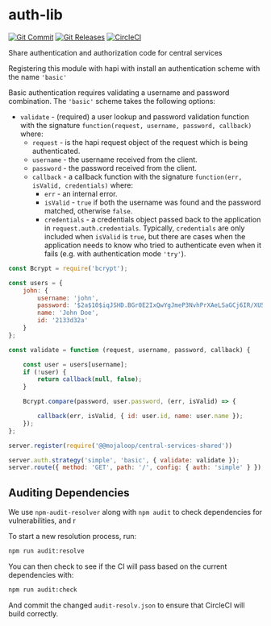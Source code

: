 # auth-lib

[![Git Commit](https://img.shields.io/github/last-commit/mojaloop/auth-lib.svg?style=flat)](https://github.com/mojaloop/auth-lib/commits/master)
[![Git Releases](https://img.shields.io/github/release/mojaloop/auth-lib.svg?style=flat)](https://github.com/mojaloop/auth-lib/releases)
[![CircleCI](https://circleci.com/gh/mojaloop/auth-lib.svg?style=svg)](https://app.circleci.com/pipelines/github/mojaloop/auth-lib)

Share authentication and authorization code for central services

Registering this module with hapi with install an authentication scheme with the name `'basic'`

Basic authentication requires validating a username and password combination. The `'basic'` scheme takes the following options:

- `validate` - (required) a user lookup and password validation function with the signature `function(request, username, password, callback)` where:
    - `request` - is the hapi request object of the request which is being authenticated.
    - `username` - the username received from the client.
    - `password` - the password received from the client.
    - `callback` - a callback function with the signature `function(err, isValid, credentials)` where:
        - `err` - an internal error.
        - `isValid` - `true` if both the username was found and the password matched, otherwise `false`.
        - `credentials` - a credentials object passed back to the application in `request.auth.credentials`. Typically, `credentials` are only
          included when `isValid` is `true`, but there are cases when the application needs to know who tried to authenticate even when it fails
          (e.g. with authentication mode `'try'`).

```javascript
const Bcrypt = require('bcrypt');

const users = {
    john: {
        username: 'john',
        password: '$2a$10$iqJSHD.BGr0E2IxQwYgJmeP3NvhPrXAeLSaGCj6IR/XU5QtjVu5Tm',   // 'secret'
        name: 'John Doe',
        id: '2133d32a'
    }
};

const validate = function (request, username, password, callback) {

    const user = users[username];
    if (!user) {
        return callback(null, false);
    }

    Bcrypt.compare(password, user.password, (err, isValid) => {

        callback(err, isValid, { id: user.id, name: user.name });
    });
};

server.register(require('@@mojaloop/central-services-shared'))

server.auth.strategy('simple', 'basic', { validate: validate });
server.route({ method: 'GET', path: '/', config: { auth: 'simple' } });

```

## Auditing Dependencies

We use `npm-audit-resolver` along with `npm audit` to check dependencies for vulnerabilities, and r

To start a new resolution process, run:
```bash
npm run audit:resolve
```

You can then check to see if the CI will pass based on the current dependencies with:
```bash
npm run audit:check
```

And commit the changed `audit-resolv.json` to ensure that CircleCI will build correctly.